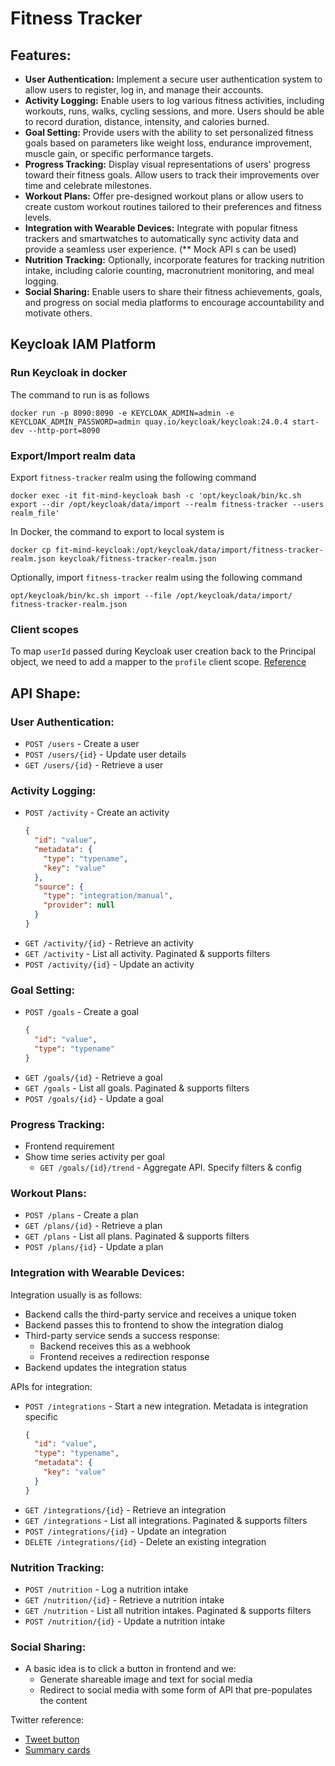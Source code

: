 # Fitness Tracker

## Features:
* **User Authentication:** Implement a secure user authentication system to allow users to register, log in,
  and manage their accounts.
* **Activity Logging:** Enable users to log various fitness activities, including workouts, runs, walks, cycling
  sessions, and more. Users should be able to record duration, distance, intensity, and calories burned.
* **Goal Setting:** Provide users with the ability to set personalized fitness goals based on parameters like
  weight loss, endurance improvement, muscle gain, or specific performance targets.
* **Progress Tracking:** Display visual representations of users' progress toward their fitness goals. Allow users
  to track their improvements over time and celebrate milestones.
* **Workout Plans:** Offer pre-designed workout plans or allow users to create custom workout routines 
  tailored to their preferences and fitness levels.
* **Integration with Wearable Devices:** Integrate with popular fitness trackers and smartwatches to 
  automatically sync activity data and provide a seamless user experience. (** Mock API s can be used)
* **Nutrition Tracking:** Optionally, incorporate features for tracking nutrition intake, including calorie
  counting, macronutrient monitoring, and meal logging.
* **Social Sharing:** Enable users to share their fitness achievements, goals, and progress on social media
  platforms to encourage accountability and motivate others.

## Keycloak IAM Platform

### Run Keycloak in docker

The command to run is as follows
```shell
docker run -p 8090:8090 -e KEYCLOAK_ADMIN=admin -e KEYCLOAK_ADMIN_PASSWORD=admin quay.io/keycloak/keycloak:24.0.4 start-dev --http-port=8090
```

### Export/Import realm data

Export `fitness-tracker` realm using the following command
```shell
docker exec -it fit-mind-keycloak bash -c 'opt/keycloak/bin/kc.sh export --dir /opt/keycloak/data/import --realm fitness-tracker --users realm_file'
```

In Docker, the command to export to local system is
```shell
docker cp fit-mind-keycloak:/opt/keycloak/data/import/fitness-tracker-realm.json keycloak/fitness-tracker-realm.json
```

Optionally, import `fitness-tracker` realm using the following command
```shell
opt/keycloak/bin/kc.sh import --file /opt/keycloak/data/import/ fitness-tracker-realm.json
```

### Client scopes

To map `userId` passed during Keycloak user creation back to the Principal object, we need to add a mapper to the `profile` client scope.
[Reference](https://medium.com/@lakshminp/adding-user-attributes-to-jwt-token-in-keycloak-f3981b7df310)

## API Shape:
### User Authentication:
- `POST /users` - Create a user
- `POST /users/{id}` - Update user details
- `GET /users/{id}` - Retrieve a user

### Activity Logging:
- `POST /activity` - Create an activity
  ```json
  {
    "id": "value",
    "metadata": {
      "type": "typename",
      "key": "value"
    },
    "source": {
      "type": "integration/manual",
      "provider": null 
    }
  }
  ```
- `GET /activity/{id}` - Retrieve an activity
- `GET /activity` - List all activity. Paginated & supports filters
- `POST /activity/{id}` - Update an activity

### Goal Setting:
- `POST /goals` - Create a goal
  ```json
  {
    "id": "value",
    "type": "typename"
  }
  ```
- `GET /goals/{id}` - Retrieve a goal
- `GET /goals` - List all goals. Paginated & supports filters
- `POST /goals/{id}` - Update a goal

### Progress Tracking:
- Frontend requirement
- Show time series activity per goal
  - `GET /goals/{id}/trend` - Aggregate API. Specify filters & config

### Workout Plans:
- `POST /plans` - Create a plan
- `GET /plans/{id}` - Retrieve a plan
- `GET /plans` - List all plans. Paginated & supports filters
- `POST /plans/{id}` - Update a plan

### Integration with Wearable Devices:
Integration usually is as follows:
- Backend calls the third-party service and receives a unique token
- Backend passes this to frontend to show the integration dialog
- Third-party service sends a success response:
  - Backend receives this as a webhook
  - Frontend receives a redirection response
- Backend updates the integration status

APIs for integration:
- `POST /integrations` - Start a new integration. Metadata is integration specific
  ```json
  {
    "id": "value",
    "type": "typename",
    "metadata": {
      "key": "value"
    }
  }
  ```
- `GET /integrations/{id}` - Retrieve an integration
- `GET /integrations` - List all integrations. Paginated & supports filters
- `POST /integrations/{id}` - Update an integration
- `DELETE /integrations/{id}` - Delete an existing integration

### Nutrition Tracking:
- `POST /nutrition` - Log a nutrition intake
- `GET /nutrition/{id}` - Retrieve a nutrition intake
- `GET /nutrition` - List all nutrition intakes. Paginated & supports filters
- `POST /nutrition/{id}` - Update a nutrition intake

### Social Sharing:
- A basic idea is to click a button in frontend and we:
  - Generate shareable image and text for social media
  - Redirect to social media with some form of API that pre-populates the content

Twitter reference:
- [Tweet button](https://developer.twitter.com/en/docs/twitter-for-websites/tweet-button/overview)
- [Summary cards](https://developer.twitter.com/en/docs/twitter-for-websites/cards/guides/getting-started#started)